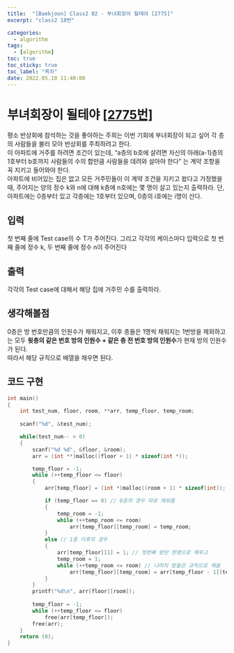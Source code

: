 ```yaml
---
title:  "[Baekjoon] Class2 02 - 부녀회장이 될테야 [2775]"
excerpt: "class2 18번"

categories:
  - algorithm
tags:
  - [algorithm]
toc: true
toc_sticky: true
toc_label: "목차"
date: 2022.05.10 11:40:00
---
```


# 부녀회장이 될테야 [[2775번]](https://www.acmicpc.net/problem/2775)
평소 반상회에 참석하는 것을 좋아하는 주희는 이번 기회에 부녀회장이 되고 싶어 각 층의 사람들을 불러 모아 반상회를 주최하려고 한다.    
이 아파트에 거주를 하려면 조건이 있는데, “a층의 b호에 살려면 자신의 아래(a-1)층의 1호부터 b호까지 사람들의 수의 합만큼 사람들을 데려와 살아야 한다” 는 계약 조항을 꼭 지키고 들어와야 한다.    
아파트에 비어있는 집은 없고 모든 거주민들이 이 계약 조건을 지키고 왔다고 가정했을 때, 주어지는 양의 정수 k와 n에 대해 k층에 n호에는 몇 명이 살고 있는지 출력하라. 단, 아파트에는 0층부터 있고 각층에는 1호부터 있으며, 0층의 i호에는 i명이 산다.    

## 입력
첫 번째 줄에 Test case의 수 T가 주어진다. 그리고 각각의 케이스마다 입력으로 첫 번째 줄에 정수 k, 두 번째 줄에 정수 n이 주어진다    

## 출력
각각의 Test case에 대해서 해당 집에 거주민 수를 출력하라.    

## 생각해볼점
0층은 방 번호만큼의 인원수가 채워지고, 이후 층들은 1명씩 채워지는 1번방을 제외하고는 모두 **윗층의 같은 번호 방의 인원수 + 같은 층 전 번호 방의 인원수**가 현재 방의 인원수가 된다.    
따라서 해당 규칙으로 배열을 채우면 된다.    

## 코드 구현
```c
int	main()
{
	int	test_num, floor, room, **arr, temp_floor, temp_room;
	
	scanf("%d", &test_num);

	while(test_num-- > 0)
	{
		scanf("%d %d", &floor, &room);
		arr = (int **)malloc((floor + 1) * sizeof(int *));

		temp_floor = -1;
		while (++temp_floor <= floor)
		{
			arr[temp_floor] = (int *)malloc((room + 1) * sizeof(int));

			if (temp_floor == 0) // 0층의 경우 따로 채워줌
			{
				temp_room = -1;
				while (++temp_room <= room)
					arr[temp_floor][temp_room] = temp_room;
			}
			else // 1층 이후의 경우
			{
				arr[temp_floor][1] = 1; // 첫번째 방만 한명으로 채우고
				temp_room = 1;
				while (++temp_room <= room) // 나머지 방들은 규칙으로 채움
					arr[temp_floor][temp_room] = arr[temp_floor - 1][temp_room] + arr[temp_floor][temp_room - 1];
			}
		}
		printf("%d\n", arr[floor][room]);
		
		temp_floor = -1;
		while (++temp_floor <= floor)
			free(arr[temp_floor]);
		free(arr);
	}
	return (0);
}
```
